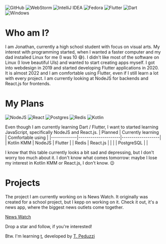 ![GitHub](https://img.shields.io/badge/github-%23121011.svg?style=for-the-badge&logo=github&logoColor=white)
![WebStorm](https://img.shields.io/badge/webstorm-143?style=for-the-badge&logo=webstorm&logoColor=white&color=black)
![IntelliJ IDEA](https://img.shields.io/badge/IntelliJIDEA-000000.svg?style=for-the-badge&logo=intellij-idea&logoColor=white)
![Fedora](https://img.shields.io/badge/Fedora-294172?style=for-the-badge&logo=fedora&logoColor=white)
![Flutter](https://img.shields.io/badge/Flutter-%2302569B.svg?style=for-the-badge&logo=Flutter&logoColor=white)
![Dart](https://img.shields.io/badge/dart-%230175C2.svg?style=for-the-badge&logo=dart&logoColor=white)
![Windows](https://img.shields.io/badge/Windows-0078D6?style=for-the-badge&logo=windows&logoColor=white)

# Who am I?
I am Jonathan, currently a high school student with focus on visual arts. My interest with programming started, when I wanted a faster computer and my dad installed Linux for me (I was 10 😅). I didn't like most of the software on Linux (I love beautiful UIs) and wanted to start creating apps myself. I got into webdesign in 2019 and started developing Flutter applications in 2020. It is almost 2022 and I am comfortable using Flutter, even if I still learn a lot with every project. I am currently looking at NodeJS for backends and React.js for frontends. 

# My Plans
![NodeJS](https://img.shields.io/badge/node.js-6DA55F?style=for-the-badge&logo=node.js&logoColor=white)
![React](https://img.shields.io/badge/react-%2320232a.svg?style=for-the-badge&logo=react&logoColor=%2361DAFB)
![Postgres](https://img.shields.io/badge/postgres-%23316192.svg?style=for-the-badge&logo=postgresql&logoColor=white)
![Redis](https://img.shields.io/badge/redis-%23DD0031.svg?style=for-the-badge&logo=redis&logoColor=white)
![Kotlin](https://img.shields.io/badge/kotlin-%230095D5.svg?style=for-the-badge&logo=kotlin&logoColor=white)

Even though I am currently learning Dart / Flutter, I want to started learning JavaScript, specifically NodeJS and React.js.
| Planned     | Currently learning  | Comfortable using |
|-------------|---------------------|-------------------|
| Kotlin KMM  | NodeJS              | Flutter           |
| Redis       | React.js            |                   |
|             | PostgreSQL          |                   |

I know that this table currently looks a bit sad and depressing, but I don't worry too much about it. I don't know what comes tomorrow: maybe I lose my interest in Kotlin KMM or React.js, I don't know. 😉

# Projects
The project I am currently working on is News Watch. It originally was created for a school project, but I kepp on working on it. Check it out, it's a news app, where the biggest news outlets come together.

[News Watch](https://github.com/GymGB-2i/News-Watch)

Drop a star and follow, if you're interested!

Btw. I'm learning [t](https://github.com/tommasopeduzzi/t), developed by [T. Peduzzi](https://github.com/tommasopeduzzi)

<!---
Jouhney/Jouhney is a ✨ special ✨ repository because its `README.md` (this file) appears on your GitHub profile.
You can click the Preview link to take a look at your changes.
--->
